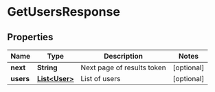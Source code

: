 

# GetUsersResponse


## Properties

| Name | Type | Description | Notes |
|------------ | ------------- | ------------- | -------------|
|**next** | **String** | Next page of results token |  [optional] |
|**users** | [**List&lt;User&gt;**](User.md) | List of users |  [optional] |



